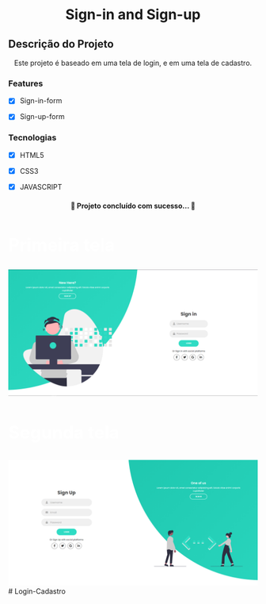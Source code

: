 <h1 align="center">Sign-in and Sign-up</h1>


## Descrição do Projeto
<p align="center">Este projeto é baseado em uma tela de login, e em uma tela de cadastro.</p>

### Features

- [x] Sign-in-form
- [x] Sign-up-form


### Tecnologias

- [x] HTML5
- [x] CSS3
- [x] JAVASCRIPT



<h4 align="center"> 
	 🚀 Projeto concluído com sucesso... 🚀
</h4>


<h2 style="color: #fff; font-size: 2.2rem";>Primeira tela</h2>
<img src="img/img01.png">

<h3 style="color: #fff; font-size: 2.2rem";>Segunda tela</h3>
<img src="img/img02.png">#   L o g i n - C a d a s t r o 
 
 